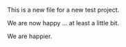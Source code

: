 This is a new file for a new test project.

We are now happy ... at least a little bit.

We are happier.
